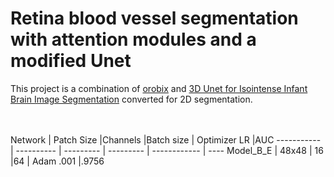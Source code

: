 # Retina blood vessel segmentation with attention modules and a modified Unet
This project is a combination of [orobix](https://github.com/orobix/retina-unet) and [3D Unet for Isointense Infant Brain Image Segmentation](https://github.com/zhengyang-wang/3D-Unet--Tensorflow) converted for 2D segmentation.

<br>
<br>
 Network     | Patch Size |Channels   |Batch size | Optimizer LR |AUC   
 ----------- | ---------- | --------- | --------- | ------------ | ---- 
 Model_B_E   | 48x48      | 16        |64         | Adam .001    |.9756 

